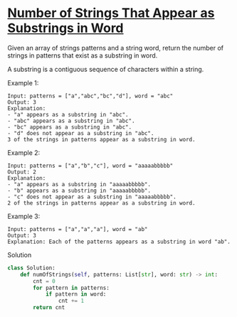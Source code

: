 # [Number of Strings That Appear as Substrings in Word](https://leetcode.com/problems/number-of-strings-that-appear-as-substrings-in-word/)

Given an array of strings patterns and a string word, return the number of strings in patterns that exist as a substring
in word.

A substring is a contiguous sequence of characters within a string.

Example 1:
```
Input: patterns = ["a","abc","bc","d"], word = "abc"
Output: 3
Explanation:
- "a" appears as a substring in "abc".
- "abc" appears as a substring in "abc".
- "bc" appears as a substring in "abc".
- "d" does not appear as a substring in "abc".
3 of the strings in patterns appear as a substring in word.
```
Example 2:
```
Input: patterns = ["a","b","c"], word = "aaaaabbbbb"
Output: 2
Explanation:
- "a" appears as a substring in "aaaaabbbbb".
- "b" appears as a substring in "aaaaabbbbb".
- "c" does not appear as a substring in "aaaaabbbbb".
2 of the strings in patterns appear as a substring in word.
```
Example 3:
```
Input: patterns = ["a","a","a"], word = "ab"
Output: 3
Explanation: Each of the patterns appears as a substring in word "ab".
```
Solution
```python
class Solution:
    def numOfStrings(self, patterns: List[str], word: str) -> int:
        cnt = 0
        for pattern in patterns:
            if pattern in word:
                cnt += 1
        return cnt
```